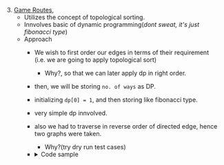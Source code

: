 
3. [Game Routes](https://cses.fi/problemset/task/1681), 
    - Utilizes the concept of topological sorting.
    - Innvolves basic of dynamic programming(*dont sweat, it's just fibonacci type*)
    - Approach
      - We wish to first order our edges in terms of their requirement (i.e. we are going to apply topological sort)
        - Why?, so that we can later apply dp in right order.
      - then, we will be storing `no. of ways` as DP. 
      - initializing `dp[0] = 1`, and then storing like fibonacci type. 
      - very simple dp innvolved. 
      - also we had to traverse in reverse order of directed edge, hence two graphs were taken.
        - Why?(try dry run test cases)
      - 
          <details>
          <summary>Code sample </summary>

          ```cpp
          int n, m;
          std::cin >> n >> m;
          
          std::vector<int> graph[n + 1], revGraph[n + 1], inEdge(n + 1);
          for (int i = 0; i < m; i++) {
              int a, b;
              std::cin >> a >> b;
              graph[a].push_back(b);
              revGraph[b].push_back(a);
              inEdge[b]++;
          }
          
          std::queue<int> qu;
          for (int i = 1; i <= n; i++) {
              if (inEdge[i] == 0) {
                  qu.push(i);
              }
          }
          
          std::vector<int> order, dp(n + 1, 0);
          while (!qu.empty()) {
              auto u = qu.front();
              qu.pop();
              order.push_back(u);
              for (const auto &v : graph[u]) {
                      if (--inEdge[v] == 0) {
                          qu.push(v);
                      }
              }
          }
              
          dp[0] = dp[1] = 1;
          for (int i = 1; i < n; i++) {
              int u = order[i];
              for (const auto &v : revGraph[u]) {
                  dp[u] += dp[v];
                  dp[u] %= mod;
              }
          }    
          std::cout << dp[n] << '\n';
          ```
          </details>
      
    

